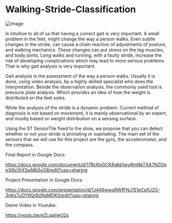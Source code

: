 

# Walking-Stride-Classification

![image](https://user-images.githubusercontent.com/35944732/127803688-8f8f8a70-39e3-42e8-bb28-114fca5cb284.png)


Is intuitive to all of us that having a correct gait is very important.
A small problem in the feet, might change the way a person walks. Even subtle changes in the stride, can cause a chain reaction of adjustments of posture, and walking mechanics. These changes can put stress on the leg muscles, and body joints. Long walks and running, with a faulty stride, increase the risk of developing complications which may lead to more serious problems. That is why gait analysis is very important.
 
Gait analysis is the assessment of the way a person walks. Usually it is done, using video analysis, by a highly skilled specialist who does the interpretation. Beside the observation analysis, the commonly used tool is pressure plate analysis. Which provides an idea of how the weight is distributed on the feet soles.

While the analysis of the stride is a dynamic problem. Current method of diagnosis is not based on movement, it is mainly observational by an expert, and mostly based on weight distribution on a sensing surface.
 
Using the ST SensorTile fixed to the shoe, we propose that you can detect whether or not your stride is pronating or supinating. The main set of the sensors that we will use for this project are the gyro, the accelerometer, and the compass.


Final Report in Google Docs:

https://docs.google.com/document/d/17RcKpGCK8gkb1wyRmNkTXA7NZOqp3j9zShf3wMb5xG8/edit?usp=sharing


Project Presentation in Google Docs:

https://docs.google.com/presentation/d/1J446wwsRWfFNJ151eCp1U2G-3nKs7uOY9QrBzNaMDK0/edit?usp=sharing


Demo Video in Youtube:


https://youtu.be/eZLqpIjwU2s
